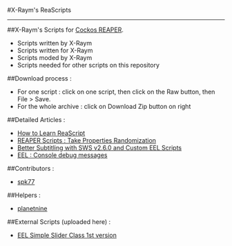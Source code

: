 #X-Raym's ReaScripts


----------


##X-Raym's Scripts for [Cockos REAPER](http://reaper.fm).
- Scripts written by X-Raym
- Scripts written for X-Raym
- Scripts moded by X-Raym
- Scripts needed for other scripts on this repository

##Download process :
- For one script : click on one script, then click on the Raw button, then File > Save.
- For the whole archive : click on Download Zip button on right

##Detailed Articles :
 - [How to Learn ReaScript](http://extremraym.com/en/learn-reascript-reaper/)
 - [REAPER Scripts : Take Properties Randomization](http://extremraym.com/reaper-randomisation-takes/)
 - [Better Subtitling with SWS v2.6.0 and Custom EEL Scripts](http://extremraym.com/subtitling-sws-2-6-0-scripts/)
 - [EEL : Console debug messages](http://forum.cockos.com/showthread.php?t=153452)

##Contributors :
- [spk77](http://forum.cockos.com/member.php?u=49553)

##Helpers :
- [planetnine](http://forum.cockos.com/member.php?u=6549)

##External Scripts (uploaded here) :
- [EEL Simple Slider Class 1st version](http://forum.cockos.com/showthread.php?p=1435963)
